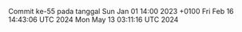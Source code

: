 Commit ke-55 pada tanggal Sun Jan 01 14:00 2023 +0100
Fri Feb 16 14:43:06 UTC 2024
Mon May 13 03:11:16 UTC 2024
